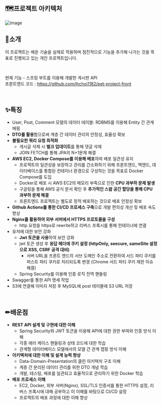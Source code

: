 ## 🗺프로젝트 아키텍처

![image](https://github.com/jhchoi1182/pet-project-front/assets/116577489/9d9e9a3e-ef7f-4032-a656-401389b101dc)

## 🎉소개
이 프로젝트는 배운 기술을 실제로 적용하며 점진적으로 기능을 추가해 나가는 것을 목표로 진행되고 있는 개인 프로젝트입니다.

<br>

현재 기능 - 스프링 부트를 이용해 개발한 게시판 API   
프론트엔드 코드 : https://github.com/jhchoi1182/pet-project-front

<br>

## ✨특징
* User, Post, Comment 모델의 데이터 테이블: RDBMS를 이용해 Entity 간 관계 매핑
* **DTO를 활용**함으로써 계층 간 데이터 관리의 안정성, 효율성 확보
* **불필요한 쿼리 요청 최적화**
  * 게시글 삭제 시 **벌크 업데이트**를 통해 댓글 삭제
  * JOIN FETCH를 통해 JPA의 N+1문제 해결
* **AWS EC2, Docker Compose를 이용해 배포**하여 배포 일관성 유지
  * 프로젝트의 일관성을 보장하고 관리를 간소화하기 위해 프론트엔드, 백엔드, 데이터베이스를 통합된 컨테이너 환경으로 구성하는 것을 목표로 Docker Compose를 도입
  * Docker로 배포 시 AWS EC2의 메모리 부족으로 인한 **CPU 과부하 문제 발생**
  * 구글링을 통해 AWS 공식 문서 확인 후 **추가적인 스왑 공간 할당을 통해 CPU 과부하 문제 해결**
  * 프론트엔드 프로젝트는 별도로 정적 배포하는 것으로 배포 안정성 확보
* **Github Actions를 통한 CI/CD 프로세스 구축**으로 개발 편의성 개선 및 배포 속도 향상
* **Nginx를 활용하여 외부 서버에서 HTTPS 프로토콜을 구성**
  * http 요청을 https로 rewrite하고 리버스 프록시를 통해 컨테이너에 연결
* 유저에 대한 보안 강화
  * **Jwt 토큰을 사용**하여 보안 강화
  * jwt 토큰 생성 후 **응답 헤더에 쿠키 설정 (httpOnly, seecure, sameSite 설정으로 XSS, CSRF 공격 대비)**
    * 서버 URL을 프론트 엔드의 서브 도메인 주소로 전환하여 서드 파티 쿠키를 퍼스트 파티 쿠키로 처리되도록 변경 (Chrome 서드 파티 쿠키 제한 이슈 해결)
  * Spring Security를 이용해 인증 로직 전역 핸들링
* Swagger를 통한 API 명세 작업
* S3에 연결해 이미지 저장 후 MySQL에 post 테이블에 S3 URL 저장

<br>

## ✏배운점
* **REST API 설계 및 구현에 대한 이해**
  * Spring Security와 JWT 토큰을 이용해 API에 대한 권한 부여와 인증 방식 이해
  * 각종 에러 케이스 핸들링과 상태 코드에 대한 학습
  * 관계형 데이터베이스 모델에서의 모델 간 관계 맵핑 방식 이해
* **아키텍처에 대한 이해 및 설계 능력 향상**
  * Data-Domain-Presentation의 클린 아키텍처 구조 이해 
  * 계층 간 분리된 데이터 관리를 위한 DTO 개념 학습
  * 개발, 테스팅, 배포를 일관되고 효율적으로 관리하기 위한 Docker 학습
* **배포 프로세스 이해**
  * EC2, Docker, 외부 서버(Nginx), SSL/TLS 인증서를 통한 HTTPS 설정, 리버스 프록시에 대해 공부하고 이 이해를 바탕으로 CI/CD 설정
  * 프로젝트의 배포 과정에 대한 이해 향상
